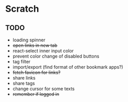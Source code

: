 # Scratch

## TODO

- loading spinner
- ~~open links in new tab~~
- react-select inner input color
- prevent color change of disabled buttons
- tag filter
- import/export (find format of other bookmark apps?)
- ~~fetch favicon for links?~~
- share links
- share tags
- change cursor for some texts
- ~~remember if logged in~~
